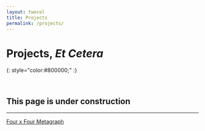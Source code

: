 ```yaml
---
layout: twocol
title: Projects
permalink: /projects/
---
```


# Projects, *Et Cetera*
{: style="color:#800000;" :}

<br>

## This page is under construction




----
[Four x Four Metagraph](/metagraph/meta4)
